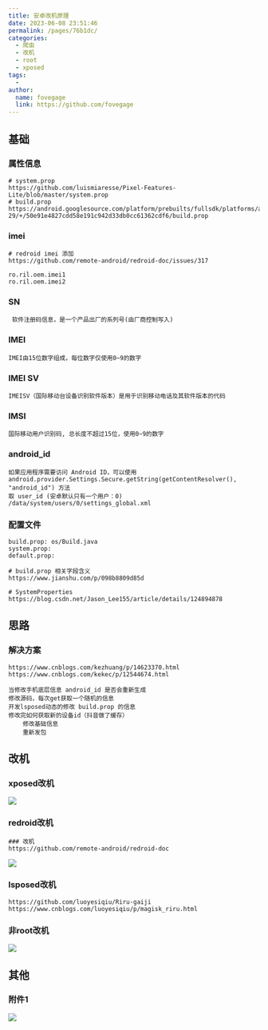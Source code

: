 ```yaml
---
title: 安卓改机原理
date: 2023-06-08 23:51:46
permalink: /pages/76b1dc/
categories:
  - 爬虫
  - 改机
  - root
  - xposed
tags:
  -
author:
  name: fovegage
  link: https://github.com/fovegage
---
```


## 基础

### 属性信息

```
# system.prop
https://github.com/luismiaresse/Pixel-Features-Lite/blob/master/system.prop
# build.prop
https://android.googlesource.com/platform/prebuilts/fullsdk/platforms/android-29/+/50e91e4827cdd58e191c942d33db0cc61362cdf6/build.prop
```

### imei

```
# redroid imei 添加
https://github.com/remote-android/redroid-doc/issues/317

ro.ril.oem.imei1
ro.ril.oem.imei2
```

### SN

```
 软件注册码信息，是一个产品出厂的系列号(由厂商控制写入)
```

### IMEI

```
IMEI由15位数字组成，每位数字仅使用0~9的数字
```

### IMEI SV

```
IMEISV（国际移动台设备识别软件版本）是用于识别移动电话及其软件版本的代码
```

### IMSI

```
国际移动用户识别码, 总长度不超过15位，使用0~9的数字 
```

### android_id

```
如果应用程序需要访问 Android ID，可以使用 android.provider.Settings.Secure.getString(getContentResolver(), "android_id") 方法
取 user_id (安卓默认只有一个用户：0)
/data/system/users/0/settings_global.xml
```

### 配置文件

```
build.prop: os/Build.java
system.prop: 
default.prop:

# build.prop 相关字段含义
https://www.jianshu.com/p/098b8809d85d

# SystemProperties
https://blog.csdn.net/Jason_Lee155/article/details/124894878
```

## 思路

### 解决方案

```
https://www.cnblogs.com/kezhuang/p/14623370.html
https://www.cnblogs.com/kekec/p/12544674.html

当修改手机底层信息 android_id 是否会重新生成
修改源码，每次get获取一个随机的信息
开发lsposed动态的修改 build.prop 的信息
修改完如何获取新的设备id（抖音做了缓存）
	修改基础信息
	重新发包
```

## 改机

### xposed改机

![](https://obsidian-foveagge.oss-cn-beijing.aliyuncs.com/blog/wzs4YE.png)

### redroid改机

```
### 改机
https://github.com/remote-android/redroid-doc
```

![](https://obsidian-foveagge.oss-cn-beijing.aliyuncs.com/blog/Zb2I3a.png)

### lsposed改机

```
https://github.com/luoyesiqiu/Riru-gaiji
https://www.cnblogs.com/luoyesiqiu/p/magisk_riru.html
```

### 非root改机

![](https://obsidian-foveagge.oss-cn-beijing.aliyuncs.com/blog/1wBkJP.png)

## 其他

### 附件1

![](https://obsidian-foveagge.oss-cn-beijing.aliyuncs.com/blog/O9qR4u.png)
